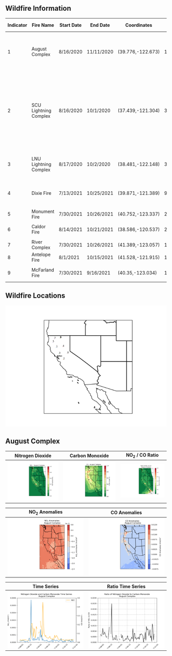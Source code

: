 
## Wildfire Information

| Indicator |   Fire Name    | Start Date |  End Date  |    Coordinates    | Acres Burned |                          Counties                           |
| ---- | -------------- | ---------- | ---------- | ----------------- | ------------ | ----------------------------------------------------------- |
| 1 | August Complex | 8/16/2020  | 11/11/2020 | (39.776,-122.673) | 1,032,648    | Mendocino, Humboldt, Trinity, Tehama, Glenn, Lake, & Colusa |
| 2 | SCU Lightning Complex | 8/16/2020  | 10/1/2020 | (37.439,-121.304) | 396,624    | Santa Clara County, Alameda County, Contra Costa County, San Joaquin County, Merced and Stanislaus County |
| 3 | LNU Lightning Complex | 8/17/2020  | 10/2/2020 | (38.481,-122.148) | 363,220    | Napa, Solano, Sonoma, Lake and Yolo |
| 4 | Dixie Fire | 7/13/2021  | 10/25/2021 | (39.871,-121.389) | 963,309    | Butte, Plumas, Shasta, Lassen and Tehama  |
| 5 | Monument Fire | 7/30/2021  | 10/26/2021 | (40.752,-123.337) | 223,124    | Trinity  |
| 6 | Caldor Fire | 8/14/2021  | 10/21/2021 | (38.586,-120.537) | 221,835    | El Dorado, Amador and Alpine    |
| 7 | River Complex | 7/30/2021  | 10/26/2021 | (41.389,-123.057) | 199,359    | Siskiyou and Trinity     |
| 8 | Antelope Fire | 8/1/2021  | 10/15/2021 | (41.528,-121.915) | 145,632    | Siskiyou     |
| 9 | McFarland Fire | 7/30/2021  | 9/16/2021 | (40.35,-123.034) | 122,653    | Shasta, Trinity and Tehama     |

## Wildfire Locations

![Wildfire Locations](wildfire_locations.png)


## August Complex

| Nitrogen Dioxide | Carbon Monoxide | NO<sub>2</sub> / CO Ratio |
| ---------------- | --------------- | ------------------------- |
| ![August Complex NO2](augcomplex_no2map.png) | ![August Complex CO](augcomplex_comap.png) | ![August Complex Ratio](augcomplex_ratiomap.png) |

| NO<sub>2</sub> Anomalies | CO Anomalies |
| ------------------------ | ------------ |
| ![August Complex NO2 Anomalies](augcomplex_no2anoms.png) | ![August Complex CO Anomalies](augcomplex_coanoms.png) |

| Time Series | Ratio Time Series |
| ----------- | ----------------- |
| ![August Complex Time Series](augcomplex_timeseries.png) | ![August Complex Ratio Time Series](augcomplex_ratiotime.png) |
